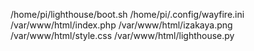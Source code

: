 /home/pi/lighthouse/boot.sh
/home/pi/.config/wayfire.ini
/var/www/html/index.php
/var/www/html/izakaya.png
/var/www/html/style.css
/var/www/html/lighthouse.py
